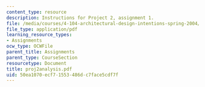 ```yaml
---
content_type: resource
description: Instructions for Project 2, assignment 1.
file: /media/courses/4-104-architectural-design-intentions-spring-2004/50ea1070ecf71553486dc7face5cdf7f_proj2analysis.pdf
file_type: application/pdf
learning_resource_types:
- Assignments
ocw_type: OCWFile
parent_title: Assignments
parent_type: CourseSection
resourcetype: Document
title: proj2analysis.pdf
uid: 50ea1070-ecf7-1553-486d-c7face5cdf7f
---
```

